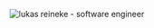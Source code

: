 <p align="center">
    <img src="https://i.imgur.com/zdRjEq8.png" alt="lukas reineke - software engineer" />
</p>

